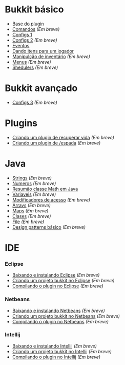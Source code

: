 # Bukkit básico

* [Base do plugin](Bukkit%20básico/Criando%20a%20base%20do%20plugin.md)
* [Comandos](#) *(Em breve)*
* [Configs 1](Bukkit%20básico/Gerenciando%20configs%201.md)
* [Configs 2](#) *(Em breve)*
* [Eventos](Bukkit%20básico/Criando%20Listener%20de%20eventos.md)
* [Dando itens para um jogador](Bukkit%20básico/Dando%20itens%20para%20um%20jogador.md)
* [Manipulção de inventário](#) *(Em breve)*
* [Menus](#) *(Em breve)*
* [Shedulers](#) *(Em breve)*

# Bukkit avançado

* [Configs 3](#) *(Em breve)*

# Plugins

* [Criando um plugin de recuperar vida](#) *(Em breve)*
* [Criando um plugin de /espada](#) *(Em breve)*

# Java

* [Strings](#) *(Em breve)*
* [Numeros](#) *(Em breve)*
* [Resumão classe Math em Java](Java/Resumao%20classe%20Math%20em%20Java.md)
* [Variaveis](#) *(Em breve)*
* [Modificadores de acesso](#) *(Em breve)*
* [Arrays](#) *(Em breve)*
* [Maps](#) *(Em breve)*
* [Clases](#) *(Em breve)*
* [File](#) *(Em breve)*
* [Design patterns básico](#) *(Em breve)*

# IDE

### Eclipse
   * [Baixando e instalando Eclipse](#) *(Em breve)*
   * [Criando um projeto bukkit no Eclipse](#) *(Em breve)*
   * [Compilando o plugin no Eclipse](#) *(Em breve)*

### Netbeans
  * [Baixando e instalando Netbeans](#) *(Em breve)*
  * [Criando um projeto bukkit no Netbeans](#) *(Em breve)*
  * [Compilando o plugin no Netbeans](#) *(Em breve)*

### Intellij
  * [Baixando e instalando Intellij](#) *(Em breve)*
  * [Criando um projeto bukkit no Intellij](#) *(Em breve)*
  * [Compilando o plugin no Intellij](#) *(Em breve)*
